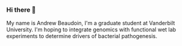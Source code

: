 ### Hi there 👋

My name is Andrew Beaudoin, I'm a graduate student at Vanderbilt University.
I'm hoping to integrate genomics with functional wet lab experiments to determine drivers of bacterial pathogenesis.
